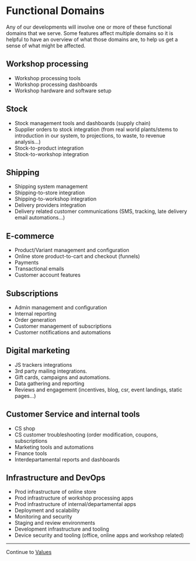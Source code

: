 # Functional Domains

Any of our developments will involve one or more of these functional domains that we serve. Some features affect multiple domains so it is helpful to have an overview of what those domains are, to help us get a sense of what might be affected.

## Workshop processing
- Workshop processing tools
- Workshop processing dashboards
- Workshop hardware and software setup

## Stock
- Stock management tools and dashboards (supply chain)
- Supplier orders to stock integration (from real world plants/stems to introduction in our system, to projections, to waste, to revenue analysis...)
- Stock-to-product integration
- Stock-to-workshop integration

## Shipping
- Shipping system management
- Shipping-to-store integration
- Shipping-to-workshop integration
- Delivery providers integration
- Delivery related customer communications (SMS, tracking, late delivery email automations...)

## E-commerce
- Product/Variant management and configuration
- Online store product-to-cart and checkout (funnels)
- Payments
- Transactional emails
- Customer account features

## Subscriptions
- Admin management and configuration
- Internal reporting
- Order generation
- Customer management of subscriptions
- Customer notifications and automations

## Digital marketing
- JS trackers integrations
- 3rd party mailing integrations.
- Gift cards, campaigns and automations.
- Data gathering and reporting
- Reviews and engagement (incentives, blog, csr, event landings, static pages...)

## Customer Service and internal tools
- CS shop
- CS customer troubleshooting (order modification, coupons, subscriptions
- Marketing tools and automations
- Finance tools
- Interdepartamental reports and dashboards

## Infrastructure and DevOps
- Prod infrastructure of online store
- Prod infrastructure of workshop processing apps
- Prod infrastructure of internal/departamental apps
- Deployment and scalability
- Monitoring and security
- Staging and review environments
- Development infrastructure and tooling
- Device security and tooling (office, online apps and workshop related)

---

Continue to [Values](03_values.md)
